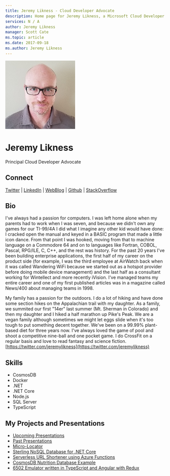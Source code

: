 ```yaml
---
title: Jeremy Likness - Cloud Developer Advocate
description: Home page for Jeremy Likness, a Microsoft Cloud Developer Advocate
services: N / A
author: Jeremy Likness
manager: Scott Cate
ms.topic: article
ms.date: 2017-09-18
ms.author: Jeremy Likness
---
```


![Image of Jeremy Likness](media/profiles/jeremy-likness.png)

# Jeremy Likness

Principal Cloud Developer Advocate

## Connect
[Twitter](https://twitter.com/JeremyLikness) | [LinkedIn](https://linkedin.com/in/JeremyLikness) | [WebBlog](https://blog.jeremylikness.com/) | [Github](https://github.com/JeremyLikness) | [StackOverflow](https://stackoverflow.com/users/228918/jeremy-likness)

## Bio

I've always had a passion for computers. I was left home alone when my parents had to work when I was seven, and because we didn't own any games for our TI-99/4A I did what I imagine any other kid would have done: I cracked open the manual and keyed in a BASIC program that made a little icon dance. From that point I was hooked, moving from that to machine language on a Commodore 64 and on to languages like Fortran, COBOL, Pascal, RPG/ILE, C, C++, and the rest was history. For the past 20 years I've been building enterprise applications, the first half of my career on the product side (for example, I was the third employee at AirWatch back when it was called Wandering WiFi because we started out as a hotspot provider before doing mobile device management) and the last half as a consultant working for Wintellect and more recently iVision. I've managed teams my entire career and one of my first published articles was in a magazine called News/400 about managing teams in 1998.

My family has a passion for the outdoors. I do a lot of hiking and have done some section hikes on the Appalachian trail with my daughter. As a family, we summited our first "14er" last summer (Mt. Sherman in Colorado) and then my daughter and I hiked a half marathon up Pike's Peak. We are a vegan family although sometimes we might let eggs slide when it's too tough to put something decent together. We've been on a 99.99% plant-based diet for three years now. I've always loved the game of pool and shoot a competitive nine-ball and one pocket game. I do CrossFit on a regular basis and love to read fantasy and science fiction.   [https://twitter.com/jeremylikness](https://twitter.com/jeremylikness)

## Skills

* CosmosDB
* Docker
* .NET
* .NET Core
* Node.js
* SQL Server
* TypeScript

## My Projects and Presentations

* [Upcoming Presentations](https://blog.jeremylikness.com/upcoming-talks-eaf27ff8a3a7)
* [Past Presentations](https://blog.jeremylikness.com/past-presentations/home)
* [Micro-Locator](https://github.com/JeremyLikness/micro-locator)
* [Sterling NoSQL Database for .NET Core](https://github.com/JeremyLikness/sterling-net-core)
* [Serverless URL Shortener using Azure Functions](https://github.com/JeremyLikness/serverless-url-shortener)
* [CosmosDB Nutrition Database Example](https://github.com/JeremyLikness/explore-cosmos-db)
* [6502 Emulator written in TypeScript and Angular with Redux](https://github.com/JeremyLikness/redux6502)

